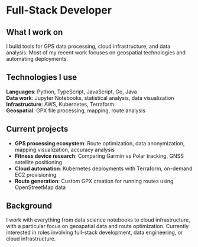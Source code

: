 # Full-Stack Developer

## What I work on
I build tools for GPS data processing, cloud infrastructure, and data analysis. Most of my recent work focuses on geospatial technologies and automating deployments.

## Technologies I use
**Languages**: Python, TypeScript, JavaScript, Go, Java <br>
**Data work**: Jupyter Notebooks, statistical analysis, data visualization  
**Infrastructure**: AWS, Kubernetes, Terraform  
**Geospatial**: GPX file processing, mapping, route analysis  

## Current projects
- **GPS processing ecosystem**: Route optimization, data anonymization, mapping visualization, accuracy analysis
- **Fitness device research**: Comparing Garmin vs Polar tracking, GNSS satellite positioning
- **Cloud automation**: Kubernetes deployments with Terraform, on-demand EC2 provisioning
- **Route generation**: Custom GPX creation for running routes using OpenStreetMap data

## Background
I work with everything from data science notebooks to cloud infrastructure, with a particular focus on geospatial data and route optimization. Currently interested in roles involving full-stack development, data engineering, or cloud infrastructure.
